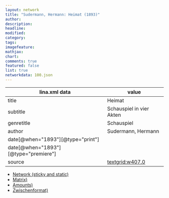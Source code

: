 ```yaml
---
layout: network
title: "Sudermann, Hermann: Heimat (1893)"
author:
description:
headline:
modified:
category:
tags:
imagefeature: 
mathjax: 
chart: 
comments: true
featured: false
list: true
networkdata: 100.json
---
```

lina.xml data  | value
------------- | -------------
title|Heimat
subtitle|Schauspiel in vier Akten
genretitle|Schauspiel
author|Sudermann, Hermann
date[@when="1893"][@type="print"]|
date[@when="1893"][@type="premiere"]|
source|[textgrid:w407.0](https://textgridlab.org/1.0/tgcrud-public/rest/textgrid:w407.0/data)



* [Network (sticky and static)](/linas/network100)
* [Matrix)](/linas/matrix100)
* [Amounts)](/linas/amount100)
* [Zwischenformat)](/linas/lina100 )
